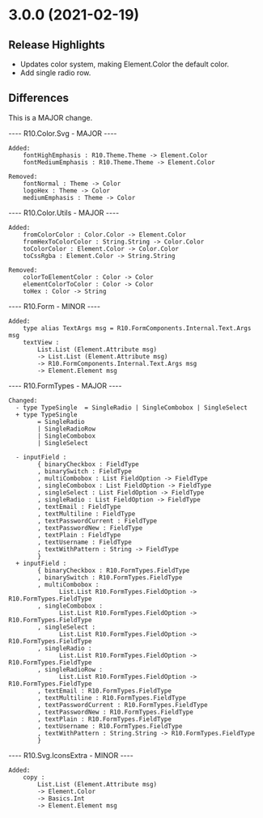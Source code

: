 # 3.0.0 (2021-02-19)

## Release Highlights

* Updates color system, making Element.Color the default color.
* Add single radio row.

## Differences

This is a MAJOR change.

---- R10.Color.Svg - MAJOR ----

    Added:
        fontHighEmphasis : R10.Theme.Theme -> Element.Color
        fontMediumEmphasis : R10.Theme.Theme -> Element.Color

    Removed:
        fontNormal : Theme -> Color
        logoHex : Theme -> Color
        mediumEmphasis : Theme -> Color


---- R10.Color.Utils - MAJOR ----

    Added:
        fromColorColor : Color.Color -> Element.Color
        fromHexToColorColor : String.String -> Color.Color
        toColorColor : Element.Color -> Color.Color
        toCssRgba : Element.Color -> String.String

    Removed:
        colorToElementColor : Color -> Color
        elementColorToColor : Color -> Color
        toHex : Color -> String


---- R10.Form - MINOR ----

    Added:
        type alias TextArgs msg = R10.FormComponents.Internal.Text.Args msg
        textView :
            List.List (Element.Attribute msg)
            -> List.List (Element.Attribute msg)
            -> R10.FormComponents.Internal.Text.Args msg
            -> Element.Element msg


---- R10.FormTypes - MAJOR ----

    Changed:
      - type TypeSingle  = SingleRadio | SingleCombobox | SingleSelect
      + type TypeSingle
            = SingleRadio
            | SingleRadioRow
            | SingleCombobox
            | SingleSelect

      - inputField :
            { binaryCheckbox : FieldType
            , binarySwitch : FieldType
            , multiCombobox : List FieldOption -> FieldType
            , singleCombobox : List FieldOption -> FieldType
            , singleSelect : List FieldOption -> FieldType
            , singleRadio : List FieldOption -> FieldType
            , textEmail : FieldType
            , textMultiline : FieldType
            , textPasswordCurrent : FieldType
            , textPasswordNew : FieldType
            , textPlain : FieldType
            , textUsername : FieldType
            , textWithPattern : String -> FieldType
            }
      + inputField :
            { binaryCheckbox : R10.FormTypes.FieldType
            , binarySwitch : R10.FormTypes.FieldType
            , multiCombobox :
                  List.List R10.FormTypes.FieldOption -> R10.FormTypes.FieldType
            , singleCombobox :
                  List.List R10.FormTypes.FieldOption -> R10.FormTypes.FieldType
            , singleSelect :
                  List.List R10.FormTypes.FieldOption -> R10.FormTypes.FieldType
            , singleRadio :
                  List.List R10.FormTypes.FieldOption -> R10.FormTypes.FieldType
            , singleRadioRow :
                  List.List R10.FormTypes.FieldOption -> R10.FormTypes.FieldType
            , textEmail : R10.FormTypes.FieldType
            , textMultiline : R10.FormTypes.FieldType
            , textPasswordCurrent : R10.FormTypes.FieldType
            , textPasswordNew : R10.FormTypes.FieldType
            , textPlain : R10.FormTypes.FieldType
            , textUsername : R10.FormTypes.FieldType
            , textWithPattern : String.String -> R10.FormTypes.FieldType
            }



---- R10.Svg.IconsExtra - MINOR ----

    Added:
        copy :
            List.List (Element.Attribute msg)
            -> Element.Color
            -> Basics.Int
            -> Element.Element msg